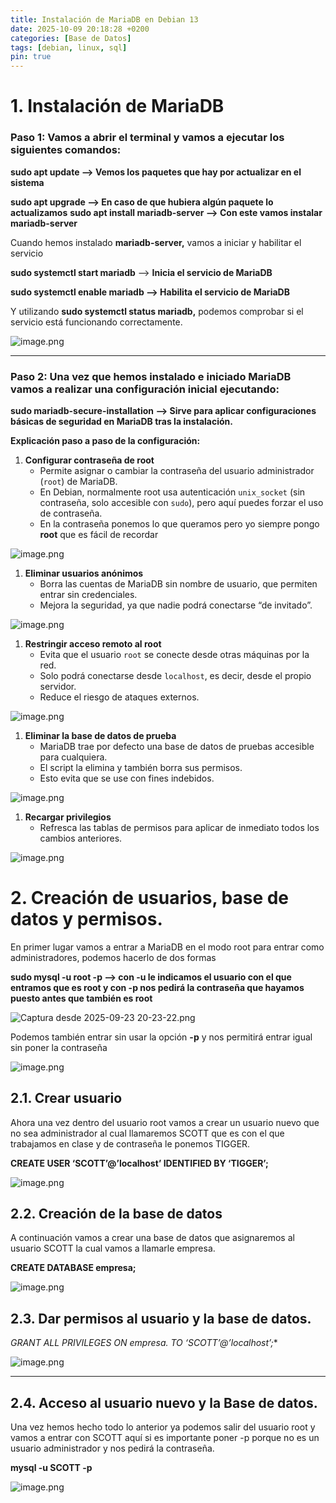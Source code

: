 ```yaml
---
title: Instalación de MariaDB en Debian 13
date: 2025-10-09 20:18:28 +0200
categories: [Base de Datos]
tags: [debian, linux, sql]
pin: true
---
```


# 1. Instalación de MariaDB

### Paso 1: Vamos a abrir el terminal y vamos a ejecutar los siguientes comandos:

<aside>

**sudo apt update —> Vemos los paquetes que hay por actualizar en el sistema**

**sudo apt upgrade —> En caso de que hubiera algún paquete lo actualizamos**
**sudo apt install mariadb-server —> Con este vamos instalar mariadb-server**

</aside>

Cuando hemos instalado **mariadb-server,** vamos a iniciar y habilitar el servicio

<aside>

**sudo systemctl start mariadb** —> **Inicia el servicio de MariaDB**

**sudo systemctl enable mariadb —> Habilita el servicio de MariaDB**

</aside>

Y utilizando **sudo systemctl status mariadb,** podemos comprobar si el servicio está funcionando correctamente.

![image.png](attachment:64882c1d-145b-40a7-9acf-5da2da0c7cdc:image.png)

---

### Paso 2: Una vez que hemos instalado e iniciado MariaDB vamos a realizar una configuración inicial ejecutando:

<aside>

**sudo mariadb-secure-installation —> Sirve para aplicar configuraciones básicas de seguridad en MariaDB tras la instalación.** 

</aside>

**Explicación paso a paso de la configuración:**

1. **Configurar contraseña de root**
    - Permite asignar o cambiar la contraseña del usuario administrador (`root`) de MariaDB.
    - En Debian, normalmente root usa autenticación `unix_socket` (sin contraseña, solo accesible con `sudo`), pero aquí puedes forzar el uso de contraseña.
    - En la contraseña ponemos lo que queramos pero yo siempre pongo **root** que es fácil de recordar

![image.png](attachment:ce3ea9d0-43ff-417e-b771-f8aa1caf3e0c:image.png)

1. **Eliminar usuarios anónimos**
    - Borra las cuentas de MariaDB sin nombre de usuario, que permiten entrar sin credenciales.
    - Mejora la seguridad, ya que nadie podrá conectarse “de invitado”.

![image.png](attachment:bdaf819e-df35-44a1-a1d0-c4d3afbc7218:image.png)

1. **Restringir acceso remoto al root**
    - Evita que el usuario `root` se conecte desde otras máquinas por la red.
    - Solo podrá conectarse desde `localhost`, es decir, desde el propio servidor.
    - Reduce el riesgo de ataques externos.

![image.png](attachment:1fb6b59d-7143-4fb2-9ced-b4559f87aaa4:image.png)

1. **Eliminar la base de datos de prueba**
    - MariaDB trae por defecto una base de datos de pruebas accesible para cualquiera.
    - El script la elimina y también borra sus permisos.
    - Esto evita que se use con fines indebidos.
    

![image.png](attachment:85863b3e-f690-4fb2-bd98-5cb1f70bb087:da15904a-47ea-4960-9787-b69ce45e911b.png)

1. **Recargar privilegios**
    - Refresca las tablas de permisos para aplicar de inmediato todos los cambios anteriores.

![image.png](attachment:56ed0d6b-646a-4d2a-af50-f1a15e3b9bce:image.png)

# 2. Creación de usuarios, base de datos y permisos.

En primer lugar vamos a entrar a MariaDB en el modo root para entrar como administradores, podemos hacerlo de dos formas

<aside>

**sudo mysql -u root -p   —> con -u le indicamos el usuario con el que entramos que es root y con -p nos pedirá la contraseña que hayamos puesto antes que también es root**

</aside>

![Captura desde 2025-09-23 20-23-22.png](attachment:179971b8-aebf-44ae-89b1-04bbfc9d1390:Captura_desde_2025-09-23_20-23-22.png)

Podemos también entrar sin usar la opción **-p** y nos permitirá entrar igual sin poner la contraseña

![image.png](attachment:0f58e5ee-47f9-4f26-a7c7-9dd70840c246:image.png)

## 2.1. Crear usuario

Ahora una vez dentro del usuario root vamos a crear un usuario nuevo que no sea administrador al cual llamaremos SCOTT que es con el que trabajamos en clase y de contraseña le ponemos TIGGER. 

<aside>

**CREATE USER ‘SCOTT’@’localhost’ IDENTIFIED BY ‘TIGGER’;**

</aside>

![image.png](attachment:40a37976-bf4e-498a-a307-a476782aa37a:image.png)

## 2.2. Creación de la base de datos

A continuación vamos a crear una base de datos que asignaremos al usuario SCOTT la cual vamos a llamarle empresa.

<aside>

**CREATE DATABASE empresa;**

</aside>

![image.png](attachment:192831df-683b-4112-a961-490fd69f51cc:image.png)

## 2.3. Dar permisos al usuario y la base de datos.

<aside>

**GRANT ALL PRIVILEGES ON empresa.* TO ‘SCOTT’@’localhost’;**

</aside>

![image.png](attachment:3a7bcbd9-1f7d-4cb3-8c1d-0d9d9a8cf753:image.png)

---

## 2.4. Acceso al usuario nuevo y la Base de datos.

Una vez hemos hecho todo lo anterior ya podemos salir del usuario root y vamos a entrar con SCOTT aquí si es importante poner -p porque no es un usuario administrador y nos pedirá la contraseña.

<aside>

**mysql -u SCOTT -p** 

</aside>

![image.png](attachment:65917d9e-0376-4755-96f9-56afb6851234:image.png)
